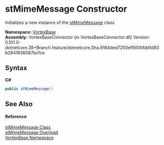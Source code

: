 # stMimeMessage Constructor 
 

Initializes a new instance of the <a href="T_VortexBase_stMimeMessage.md">stMimeMessage</a> class

**Namespace:**&nbsp;<a href="N_VortexBase.md">VortexBase</a><br />**Assembly:**&nbsp;VortexBaseConnector (in VortexBaseConnector.dll) Version: 0.101.0-dotnetcore.38+Branch.feature/dotnetcore.Sha.9184ded7250ef900bfdd1d83b2841836087bcfce

## Syntax

**C#**<br />
``` C#
public stMimeMessage()
```


## See Also


#### Reference
<a href="T_VortexBase_stMimeMessage.md">stMimeMessage Class</a><br /><a href="Overload_VortexBase_stMimeMessage__ctor.md">stMimeMessage Overload</a><br /><a href="N_VortexBase.md">VortexBase Namespace</a><br />